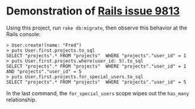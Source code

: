 Demonstration of [Rails issue 9813][issue-9813]
===============================================

Using this project, run `rake db:migrate`, then observe this behavior at the Rails console:

    > User.create!(name: "Fred")
    > puts User.first.projects.to_sql
    SELECT "projects".* FROM "projects"  WHERE "projects"."user_id" = 1
    > puts User.first.projects.where(user_id: 5).to_sql
    SELECT "projects".* FROM "projects"  WHERE "projects"."user_id" = 1 AND "projects"."user_id" = 5
    > puts User.first.projects.for_special_users.to_sql
    SELECT "projects".* FROM "projects"  WHERE "projects"."user_id" = 5

In the last command, the `for_special_users` scope wipes out the `has_many` relationship.

[issue-9813]: https://github.com/rails/rails/issues/9813
